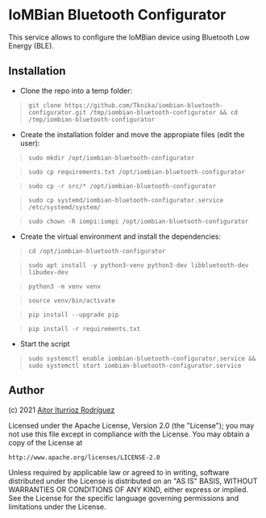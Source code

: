 # IoMBian Bluetooth Configurator

This service allows to configure the IoMBian device using Bluetooth Low Energy (BLE).


## Installation

- Clone the repo into a temp folder:

> ```git clone https://github.com/Tknika/iombian-bluetooth-configurator.git /tmp/iombian-bluetooth-configurator && cd /tmp/iombian-bluetooth-configurator```

- Create the installation folder and move the appropiate files (edit the user):

> ```sudo mkdir /opt/iombian-bluetooth-configurator```

> ```sudo cp requirements.txt /opt/iombian-bluetooth-configurator```

> ```sudo cp -r src/* /opt/iombian-bluetooth-configurator```

> ```sudo cp systemd/iombian-bluetooth-configurator.service /etc/systemd/system/```

> ```sudo chown -R iompi:iompi /opt/iombian-bluetooth-configurator```

- Create the virtual environment and install the dependencies:

> ```cd /opt/iombian-bluetooth-configurator```

> ```sudo apt install -y python3-venv python3-dev libbluetooth-dev libudev-dev```

> ```python3 -m venv venv```

> ```source venv/bin/activate```

> ```pip install --upgrade pip```

> ```pip install -r requirements.txt```

- Start the script

> ```sudo systemctl enable iombian-bluetooth-configurator.service && sudo systemctl start iombian-bluetooth-configurator.service```

## Author

(c) 2021 [Aitor Iturrioz Rodríguez](https://github.com/bodiroga)

Licensed under the Apache License, Version 2.0 (the "License");
you may not use this file except in compliance with the License.
You may obtain a copy of the License at

    http://www.apache.org/licenses/LICENSE-2.0

Unless required by applicable law or agreed to in writing, software
distributed under the License is distributed on an "AS IS" BASIS,
WITHOUT WARRANTIES OR CONDITIONS OF ANY KIND, either express or implied.
See the License for the specific language governing permissions and
limitations under the License.